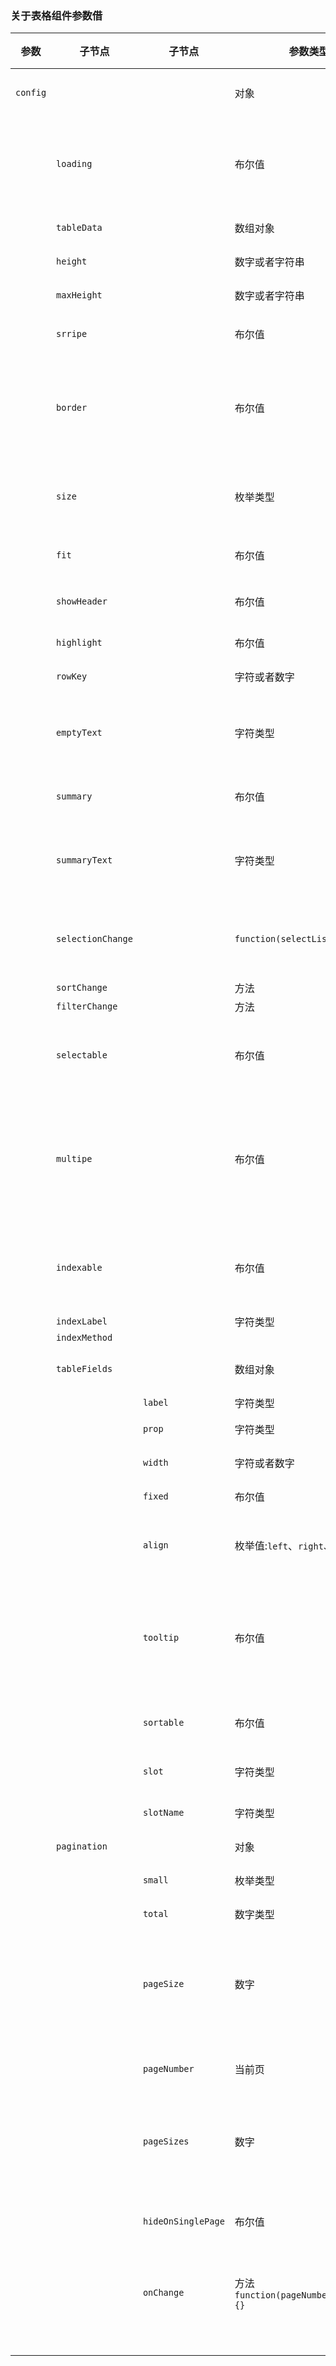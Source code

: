 ### 关于表格组件参数借

| 参数 | 子节点 | 子节点 | 参数类型 | 参数说明 |
| --- | --- | --- | --- | --- |
| `config` |  |  | 对象 | 根节点参数 |
|  | `loading` |  | 布尔值 | 数据加载中，默认值为空 |
|  | `tableData` |  | 数组对象 | 表格数据 |
|  | `height` |  | 数字或者字符串 | 表格高度 |
|  | `maxHeight` |  | 数字或者字符串 | 最大高度 |
|  | `srripe` |  | 布尔值 | 默认为`true` |
|  | `border` |  | 布尔值 | 是否显示边框，默认为`true` |
|  | `size` |  | 枚举类型 | 表格大小默认值为`small` |
|  | `fit` |  | 布尔值 | 默认值为`true` |
|  | `showHeader` |  | 布尔值 | 是否显示表头 |
|  | `highlight` |  | 布尔值 | 是否高亮 |
|  | `rowKey` |  | 字符或者数字 | 表格主键 |
|  | `emptyText` |  | 字符类型 | 表格没数据显示内容 |
|  | `summary` |  | 布尔值 | 是否显示合计 |
|  | `summaryText` |  | 字符类型 | 汇总文案，默认合计 |
|  | `selectionChange` |  | `function(selectList){}` | 开启单选多选选中的 |
|  | `sortChange` |  | 方法 |  |
|  | `filterChange` |  | 方法 |  |
|  | `selectable` |  | 布尔值 | 是否开启单选或者多选 |
|  | `multipe` |  | 布尔值 | 区分单选多选，`true`多选，`false`单选 |
|  | `indexable` |  | 布尔值 | 是否开启序列号，默认`true` |
|  | `indexLabel` |  | 字符类型 | 文案 |
|  | `indexMethod` |  |  |  |
|  | `tableFields` |  | 数组对象 | 表格头信息 |
|  |  | `label` | 字符类型 | 文案 |
|  |  | `prop` | 字符类型 | 唯一区分 |
|  |  | `width` | 字符或者数字 | 列宽度 |
|  |  | `fixed` | 布尔值 | 是否固定 |
|  |  | `align` | 枚举值:`left`、`right`、`center` | 表格中对其方式 |
|  |  | `tooltip` | 布尔值 | 文案过长是否提示，默认为 true |
|  |  | `sortable` | 布尔值 | 是否开启排序 |
|  |  | `slot` | 字符类型 | 是否为插槽 |
|  |  | `slotName` | 字符类型 | 插槽名称 |
|  | `pagination` |  | 对象 | 分页对象 |
|  |  | `small` | 枚举类型 | 分页大小 |
|  |  | `total` | 数字类型 | 总条数 |
|  |  | `pageSize` | 数字 | 一页显示多少条，默认 10 条 |
|  |  | `pageNumber` | 当前页 | 当前页，默认为 1 |
|  |  | `pageSizes` | 数字 | 默认[10, 20, 30, 40, 50] |
|  |  | `hideOnSinglePage` | 布尔值 | 一页的时候是否隐藏 |
|  |  | `onChange` | 方法`function(pageNumber,pageSize){}` | 修改分页的方法 |
|  |  |  |  |  |
|  |  |  |  |  |
|  |  |  |  |  |
|  |  |  |  |  |
|  |  |  |  |  |
|  |  |  |  |  |
|  |  |  |  |  |
|  |  |  |  |  |
